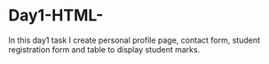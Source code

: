 # Day1-HTML-
In this day1 task I create personal profile page, contact form, student registration form and table to display student marks.
